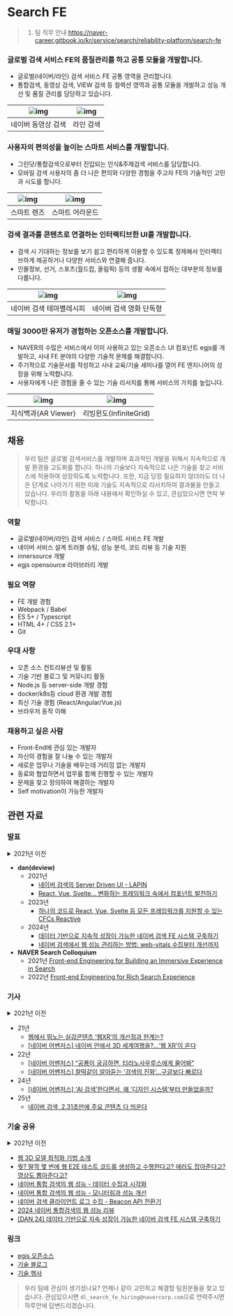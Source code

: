 # Search FE

>1. 팀 직무 안내 https://naver-career.gitbook.io/kr/service/search/reliability-platform/search-fe

### 글로벌 검색 서비스 FE의 품질관리를 하고 공통 모듈을 개발합니다.

- 글로벌(네이버/라인) 검색 서비스 FE 공통 영역을 관리합니다.
- 통합검색, 동영상 검색, VIEW 검색 등 컬렉션 영역과 공통 모듈을 개발하고 성능 개선 및 품질 관리를 담당하고 있습니다.


| ![img](./assets/searchfe/feplatform-네이버-검색결과.png) | ![img](./assets/searchfe/feplatform-라인-검색결과.png) |
| -- | -- |
| 네이버 동영상 검색 | 라인 검색 |


### 사용자의 편의성을 높이는 스마트 서비스를 개발합니다.

- 그린닷/통합검색으로부터 진입되는 인식&주제검색 서비스를 담당합니다.
- 모바일 검색 사용자의 좀 더 나은 편의와 다양한 경험을 주고자 FE의 기술적인 고민과 시도를 합니다.

| ![img](./assets/searchfe/feplatform-스마트렌즈.png) | ![img](./assets/searchfe/feplatform-스마트어라운드.png) |
| -- | -- |
| 스마트 렌즈 | 스마트 어라운드 |

### 검색 결과를 콘텐츠로 연결하는 인터랙티브한 UI를 개발합니다.


- 검색 시 기대하는 정보를 보기 쉽고 편리하게 이용할 수 있도록 정제해서 인터랙티브하게 제공하거나 다양한 서비스와 연결해 줍니다.
- 인물정보, 선거, 스포츠(월드컵, 올림픽) 등의 생활 속에서 접하는 대부분의 정보를 다룹니다.

| ![img](./assets/searchfe/feplatform-컨검-테마별레시피.png) | ![img](./assets/searchfe/feplatform-컨검-영화단독형.png) |
| -- | -- |
| 네이버 검색 테마별레시피 | 네이버 검색 영화 단독형 |


### 매일 3000만 유저가 경험하는 오픈소스를 개발합니다.
- NAVER의 수많은 서비스에서 이미 사용하고 있는 오픈소스 UI 컴포넌트 egjs를 개발하고, 사내 FE 분야의 다양한 기술적 문제를 해결합니다.
- 주기적으로 기술문서를 작성하고 사내 교육/기술 세미나를 열어 FE 엔지니어의 성장을 위해 노력합니다.
- 사용자에게 나은 경험을 줄 수 있는 기술 리서치를 통해 서비스의 가치를 높입니다.


| ![img](./assets/searchfe/feplatform-ar.jpg) | ![img](./assets/searchfe/feplatform-리빙윈도.png) |
| -- | -- |
| 지식백과(AR Viewer) | 리빙윈도(InfiniteGrid) |


## 채용
> 우리 팀은 글로벌 검색서비스를 개발하며 효과적인 개발을 위해서 지속적으로 개발 환경을 고도화를 합니다. 하나의 기술보다 지속적으로 나은 기술을 찾고 서비스에 적용하여 성장하도록 노력합니다. 
> 또한, 지금 당장 필요하지 않더라도 더 나은 단계로 나아가기 위한 미래 기술도 지속적으로 리서치하여 결과물을 만들고 있습니다. 우리의 활동을 아래 내용에서 확인하실 수 있고, 관심있으시면 연락 부탁합니다.

### 역할
- 글로벌(네이버/라인) 검색 서비스 / 스마트 서비스 FE 개발
- 네이버 서비스 설계 트러블 슈팅, 성능 분석, 코드 리뷰 등 기술 지원
- innersource 개발
- egjs opensource 라이브러리 개발

### 필요 역량
- FE 개발 경험
- Webpack / Babel
- ES 5+ / Typescript
- HTML 4+ / CSS 2.1+ 
- Git

### 우대 사항
- 오픈 소스 컨트리뷰션 및 활동
- 기술 기반 블로그 및 커뮤니티 활동
- Node.js 등 server-side 개발 경험
- docker/k8s등 cloud 환경 개발 경험
- 최신 기술 경험 (React/Angular/Vue.js) 
- 브라우저 동작 이해

### 채용하고 싶은 사람
- Front-End에 관심 있는 개발자
- 자신의 경험을 잘 나눌 수 있는 개발자
- 새로운 업무나 기술을 배우는데 거리낌 없는 개발자
- 동료와 협업하면서 업무를 함께 진행할 수 있는 개발자
- 문제을 찾고 정의하여 해결하는 개발자
- Self motivation이 가능한 개발자

## 관련 자료

### 발표
<details>
<summary>2021년 이전</summary>
    
- 2016년 [네이버의 모던 웹 라이브러리](https://deview.kr/2016/schedule#session/165)
- 2017년 [밑바닥부터 시작하는 360 뷰어](https://deview.kr/2017/schedule/204)
- 2019년 [React, Angular, Vue를 한 번에 지원하기 위한 설계 (Cross Framework Component)](https://deview.kr/2019/schedule/289)
- 2020년
    - [WebXR API를 이용한 웹 AR 개발, 그 한계와 대안](https://deview.kr/2020/sessions/361)
    - [성능개선 뛰어들기 (고전적 SSR 성능개선)](https://deview.kr/2020/sessions/346)
    - [egjs 오픈 서커스 오신것을 환영합니다. (InfiniteGrid, Flicking 등 오픈소스를 활용한 아이폰 화면 구현)](https://deview.kr/2020/sessions/400)

</details>

- **dan(deview)**
    - 2021년
        - [네이버 검색의 Server Driven UI - LAPIN](https://deview.kr/2021/sessions/454)
        - [React, Vue, Svelte… 변화하는 프레임워크 속에서 컴포넌트 발전하기](https://deview.kr/2021/sessions/499)
    - 2023년
        - [하나의 코드로 React, Vue, Svelte 등 모든 프레임워크를 지원할 수 있는 CFCs Reactive](https://deview.kr/2023/sessions/548)
    - 2024년
        - [데이터 기반으로 지속적 성장이 가능한 네이버 검색 FE 시스템 구축하기](https://dan.naver.com/24/sessions/622)
        - [네이버 검색에서 웹 성능 관리하는 방법: web-vitals 수집부터 개선까지](https://dan.naver.com/24/sessions/607)
- **NAVER Search Colloquium**
    - 2021년 [Front-end Engineering for Building an Immersive Experience in Search](https://searchcolloquium.naver.com/2021/)
    - 2022년 [Front-end Engineering for Rich Search Experience](https://searchcolloquium.naver.com/)

### 기사
<details>
<summary>2021년 이전</summary>
    
- 17년
    - [[데뷰2017] 네이버, 밑바닥부터 시작한 ‘360도 뷰어’ 어떻게 개발했나](http://m.ddaily.co.kr/m/m_article/?no=161212)
    
</details>

- 21년
    - [웹에서 뛰노는 실감콘텐츠 ‘웹XR’의 개선점과 한계는?](https://n.news.naver.com/mnews/article/138/0002102997?sid=001)
    - [[네이버 어벤저스] 네이버 안에서 3D 세계여행을?…‘웹 XR’이 온다](https://news.naver.com/main/read.nhn?mode=LSD&mid=shm&sid1=105&oid=138&aid=0002103040)
- 22년
    - [[네이버 어벤저스] “공룡이 궁금하면, 티라노사우루스에게 물어봐”](https://www.ddaily.co.kr/news/article/?no=238872)
    - [[네이버 어벤저스] 찰떡같이 알아듣는 ‘검색의 진화’…구글보다 빠르다](https://www.ddaily.co.kr/news/article/?no=238971)
- 24년
    - [[네이버 어벤저스] ‘AI 검색’한다면서, 왜 ‘디자인 시스템’부터 만들었을까?](https://www.ddaily.co.kr/page/view/2023112418224124800)
- 25년
    - [네이버 검색, 2.31초만에 주요 콘텐츠 다 띄운다](https://n.news.naver.com/mnews/article/011/0004462794?sid=105)

### 기술 공유
<details>
<summary>2021년 이전</summary>
    
- [AngularJS 도입 선택 가이드 공개합니다.](http://d2.naver.com/helloworld/1172239)
- React [적용 가이드1](http://d2.naver.com/helloworld/9297403), [적용 가이드2](http://d2.naver.com/helloworld/1848131)
- jQuery 애니메이션은 어떻게 작동하는가? [기본 편](http://d2.naver.com/helloworld/0265052), [심화 편](http://d2.naver.com/helloworld/4424601) , [응용 편](http://d2.naver.com/helloworld/9323973)
- [jQuery는 이벤트를 어떻게 처리하는가?](http://d2.naver.com/helloworld/1855209)
- [2016년과 이후 JavaScript의 동향](http://d2.naver.com/helloworld/3618177)
- 2017년과 이후 JavaScript의 동향 [1](https://d2.naver.com/helloworld/2809766), [2](https://d2.naver.com/helloworld/7229119), [3](https://d2.naver.com/helloworld/0473039),
- 2018년과 이후 JavaScript의 동향 [1](https://d2.naver.com/helloworld/7495331), [2](https://d2.naver.com/helloworld/3259111)
- [하드웨어 가속에 대한 이해와 적용](http://d2.naver.com/helloworld/2061385)
- [네이버 쇼핑의 새로운 카드형 UI 라이브러리, eg.InfiniteGrid](http://d2.naver.com/helloworld/4874130)
- [사용자의 액션에 반응하는 UI 라이브러리, eg.Axes](https://d2.naver.com/helloworld/0590136)
- [카드형 UI와 eg.InfiniteGrid 3.0](https://d2.naver.com/helloworld/0637045)
- [User-Agent Client Hints의 도입, UA 프리징을 대비하라](https://d2.naver.com/helloworld/6532276)
- [WebXR Device API를 이용한 웹 AR 구현, 그 한계와 대안 - 이론 편](https://d2.naver.com/helloworld/0527763)
- [WebXR Device API를 이용한 웹 AR 구현, 그 한계와 대안 - 실전 편](https://d2.naver.com/helloworld/0189619)

</details>

- [웹 3D 모델 최적화 기법 소개](https://d2.naver.com/helloworld/6152907)
- [뭣? 딸깍 몇 번에 웹 E2E 테스트 코드를 생성하고 수행한다고? 에러도 잡아준다고? 영상도 뽑아준다고?](https://d2.naver.com/helloworld/4003712)
- [네이버 통합 검색의 웹 성능 - 데이터 수집과 시각화](https://d2.naver.com/helloworld/9227596)
- [네이버 통합 검색의 웹 성능 - 모니터링과 성능 개선](https://d2.naver.com/helloworld/8113611)
- [네이버 검색 클라이언트 로그 수집 - Beacon API 전환기](https://d2.naver.com/helloworld/1773964)
- [2024 네이버 통합검색의 웹 성능 리뷰](https://d2.naver.com/helloworld/9582944)
- [[DAN 24] 데이터 기반으로 지속 성장이 가능한 네이버 검색 FE 시스템 구축하기](https://d2.naver.com/helloworld/3435419)

### 링크
- [egjs 오픈소스](http://naver.github.io/egjs/)
- [기술 블로그](https://medium.com/naver-fe-platform)
- [기술 행사](https://github.com/NAVER-FEPlatform/FEDevtalk)


> 우리 팀에 관심이 생기셨나요? 언제나 같이 고민하고 해결할 팀원분들을 찾고 있습니다.
> 관심있으시면 `dl_search_fe_hiring@navercorp.com`으로 연락주시면 하루안에 답변드리겠습니다.
    
